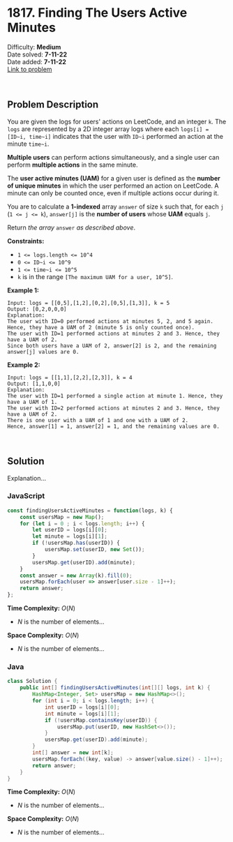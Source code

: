 # 1817. Finding The Users Active Minutes

Difficulty: **Medium**  
Date solved: **7-11-22**  
Date added: **7-11-22**  
[Link to problem](https://leetcode.com/problems/finding-the-users-active-minutes/)

<br>

## Problem Description

You are given the logs for users' actions on LeetCode, and an integer `k`. The `logs` are represented by a 2D integer array logs where each `logs[i] = [ID~i, time~i]` indicates that the user with `ID~i` performed an action at the minute `time~i`.

**Multiple users** can perform actions simultaneously, and a single user can perform **multiple actions** in the same minute.

The **user active minutes (UAM)** for a given user is defined as the **number of unique minutes** in which the user performed an action on LeetCode. A minute can only be counted once, even if multiple actions occur during it.

You are to calculate a **1-indexed** array `answer` of size `k` such that, for each `j` (`1 <= j <= k`), `answer[j]` is the **number of users** whose **UAM** equals `j`.

Return *the array* `answer` *as described above*.

**Constraints:**

- `1 <= logs.length <= 10^4`
- `0 <= ID~i <= 10^9`
- `1 <= time~i <= 10^5`
- `k` is in the range `[The maximum UAM for a user, 10^5]`.

**Example 1:**

```
Input: logs = [[0,5],[1,2],[0,2],[0,5],[1,3]], k = 5
Output: [0,2,0,0,0]
Explanation:
The user with ID=0 performed actions at minutes 5, 2, and 5 again. Hence, they have a UAM of 2 (minute 5 is only counted once).
The user with ID=1 performed actions at minutes 2 and 3. Hence, they have a UAM of 2.
Since both users have a UAM of 2, answer[2] is 2, and the remaining answer[j] values are 0.
```

**Example 2:**

```
Input: logs = [[1,1],[2,2],[2,3]], k = 4
Output: [1,1,0,0]
Explanation:
The user with ID=1 performed a single action at minute 1. Hence, they have a UAM of 1.
The user with ID=2 performed actions at minutes 2 and 3. Hence, they have a UAM of 2.
There is one user with a UAM of 1 and one with a UAM of 2.
Hence, answer[1] = 1, answer[2] = 1, and the remaining values are 0.
```

<br>

## Solution

Explanation...

### **JavaScript**

```js
const findingUsersActiveMinutes = function(logs, k) {
    const usersMap = new Map();
    for (let i = 0 ; i < logs.length; i++) {
        let userID = logs[i][0];
        let minute = logs[i][1];
        if (!usersMap.has(userID)) {
            usersMap.set(userID, new Set());
        }
        usersMap.get(userID).add(minute);
    }
    const answer = new Array(k).fill(0);
    usersMap.forEach(user => answer[user.size - 1]++);
    return answer;
};
```

**Time Complexity:** $O(N)$
- $N$ is the number of elements...

**Space Complexity:** $O(N)$
- $N$ is the number of elements...

### **Java**

```java
class Solution {
    public int[] findingUsersActiveMinutes(int[][] logs, int k) {
        HashMap<Integer, Set> usersMap = new HashMap<>();
        for (int i = 0; i < logs.length; i++) {
            int userID = logs[i][0];
            int minute = logs[i][1];
            if (!usersMap.containsKey(userID)) {
                usersMap.put(userID, new HashSet<>());
            }
            usersMap.get(userID).add(minute);
        }
        int[] answer = new int[k];
        usersMap.forEach((key, value) -> answer[value.size() - 1]++);
        return answer;
    }
}
```

**Time Complexity:** $O(N)$
- $N$ is the number of elements...

**Space Complexity:** $O(N)$
- $N$ is the number of elements...